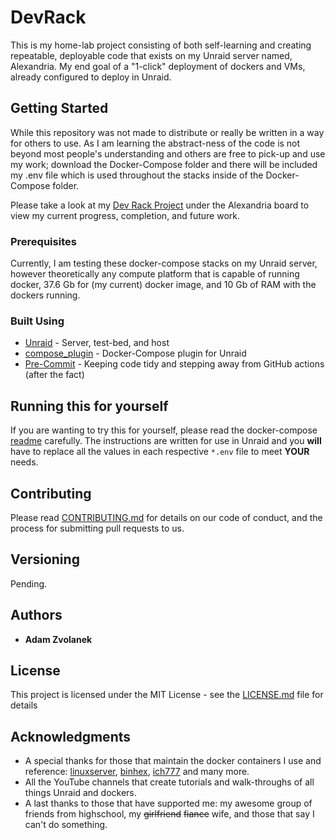 # DevRack

This is my home-lab project consisting of both self-learning and creating repeatable, deployable code that exists on my Unraid server named, Alexandria. My end goal of a "1-click" deployment of dockers and VMs, already configured to deploy in Unraid.

## Getting Started

While this repository was not made to distribute or really be written in a way for others to use. As I am learning the abstract-ness of the code is not beyond most people's understanding and others are free to pick-up and use my work; download the Docker-Compose folder and there will be included my .env file which is used throughout the stacks inside of the Docker-Compose folder.

Please take a look at my [Dev Rack Project](https://github.com/users/adamzvolanek/projects/1) under the Alexandria board to view my current progress, completion, and future work.

### Prerequisites

Currently, I am testing these docker-compose stacks on my Unraid server, however theoretically any compute platform that is capable of running docker, 37.6 Gb for (my current) docker image, and 10 Gb of RAM with the dockers running.

### Built Using

* [Unraid](https://unraid.net/) - Server, test-bed, and host
* [compose_plugin](https://github.com/dcflachs/compose_plugin) - Docker-Compose plugin for Unraid
* [Pre-Commit](https://pre-commit.com/) - Keeping code tidy and stepping away from GitHub actions (after the fact)

## Running this for yourself

If you are wanting to try this for yourself, please read the docker-compose [readme](/docker-compose/README.md) carefully. The instructions are written for use in Unraid and you **will** have to replace all the values in each respective `*.env` file to meet **YOUR** needs.

## Contributing

Please read [CONTRIBUTING.md](https://github.com/adamzvolanek/DevRack/blob/main/CONTRIBUTING.md) for details on our code of conduct, and the process for submitting pull requests to us.

## Versioning

Pending.

## Authors

* **Adam Zvolanek**

## License

This project is licensed under the MIT License - see the [LICENSE.md](LICENSE.md) file for details

## Acknowledgments

* A special thanks for those that maintain the docker containers I use and reference: [linuxserver](https://www.linuxserver.io/), [binhex](https://github.com/binhex), [ich777](https://github.com/ich777) and many more.
* All the YouTube channels that create tutorials and walk-throughs of all things Unraid and dockers.
* A last thanks to those that have supported me: my awesome group of friends from highschool, my ~~girlfriend~~ ~~fiance~~ wife, and those that say I can't do something.
